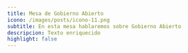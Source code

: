```yaml
---
title: Mesa de Gobierno Abierto
icono: /images/posts/icono-11.png
subtitle: En esta mesa hablaremos sobre Gobierno Abierto
descripcion: Texto enriquecido
highlight: false
---
```

